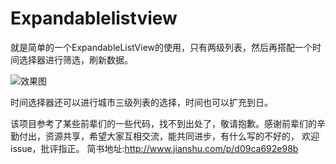 # Expandablelistview
就是简单的一个ExpandableListView的使用，只有两级列表，然后再搭配一个时间选择器进行筛选，刷新数据。

![效果图](https://github.com/Veken/Expandablelistview/raw/master/screenshot/pic.gif) 

时间选择器还可以进行城市三级列表的选择，时间也可以扩充到日。

该项目参考了某些前辈们的一些代码，找不到出处了，敬请抱歉。感谢前辈们的辛勤付出，资源共享，希望大家互相交流，能共同进步，有什么写的不好的，
欢迎issue，批评指正。
简书地址:http://www.jianshu.com/p/d09ca692e98b
